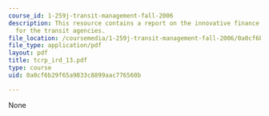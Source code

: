```yaml
---
course_id: 1-259j-transit-management-fall-2006
description: This resource contains a report on the innovative finance techniques
  for the transit agencies.
file_location: /coursemedia/1-259j-transit-management-fall-2006/0a0cf6b29f65a9833c8899aac776560b_tcrp_ird_13.pdf
file_type: application/pdf
layout: pdf
title: tcrp_ird_13.pdf
type: course
uid: 0a0cf6b29f65a9833c8899aac776560b

---
```

None